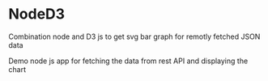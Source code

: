 # NodeD3
Combination node and D3 js to get svg bar graph for remotly fetched JSON data

Demo node js app for fetching the data from rest API and displaying the chart 

